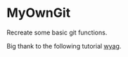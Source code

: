 # MyOwnGit
Recreate some basic git functions.  

Big thank to the following tutorial [wyag](https://wyag.thb.lt/).


